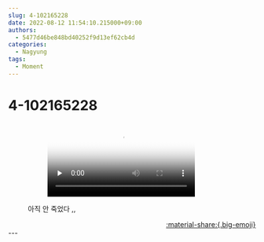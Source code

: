 ```yaml
---
slug: 4-102165228
date: 2022-08-12 11:54:10.215000+09:00
authors:
  - 5477d46be848bd40252f9d13ef62cb4d
categories:
  - Nagyung
tags:
  - Moment
---
```


# 4-102165228

<div class="post-container" markdown="1">
<div class="content-container md-sidebar__scrollwrap" markdown="1">


<figure markdown="1">

<figure markdown="1">
<video controls="controls" preload="none" poster="/assets/videos/weverse_1-38269-thumb.jpg">
<source src="/assets/videos/weverse_1-38269.mp4#t=1" type="video/mp4">
Your browser does not support the video tag.
</video>
</figure>
<figcaption>아직 안 죽었다 ,,</figcaption>
</figure>


</div>
</div>

<div style="text-align: right;" markdown="1">
<a href="https://weverse.io/fromis9/moment/5477d46be848bd40252f9d13ef62cb4d/post/4-102165228" style="text-align: right;">:material-share:{.big-emoji}</a>
</div>
---
